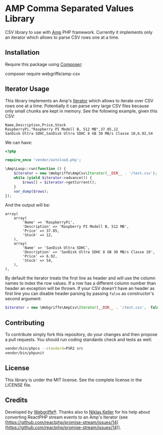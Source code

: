 # AMP Comma Separated Values Library

CSV library to use with [Amp](https://amphp.org/) PHP framework.
Currently it implements only an iterator which allows to parse CSV rows one at a time.

## Installation

Require this package using [Composer](https://getcomposer.org/):

  composer require webgriffe/amp-csv
  
## Iterator Usage

This library implements an Amp's [Iterator](https://amphp.org/amp/iterators/) which allows to iterate over CSV rows one at a time.
Potentially it can parse very large CSV files because only small chunks are kept in memory.
See the following example, given this CSV:

```csv
Name,Description,Price,Stock
RaspberryPi,"Raspberry PI Modell B, 512 MB",37.05,12
SanDisk Ultra SDHC,SanDisk Ultra SDHC 8 GB 30 MB/s Classe 10,6.92,54
```

We can have:

```php
<?php

require_once 'vendor/autoload.php';

\Amp\Loop::run(function () {
    $iterator = new \Webgriffe\AmpCsv\Iterator(__DIR__ . '/test.csv');
    while (yield $iterator->advance()) {
        $rows[] = $iterator->getCurrent();
    }
    var_dump($rows);
});
```

And the output will be:

```text
array(
    array(
        'Name' => 'RaspberryPi',
        'Description' => 'Raspberry PI Modell B, 512 MB',
        'Price' => 37.05,
        'Stock' => 12,
    ),
    array(
        'Name' => 'SanDisk Ultra SDHC',
        'Description' => 'SanDisk Ultra SDHC 8 GB 30 MB/s Classe 10',
        'Price' => 6.92,
        'Stock' => 54,
    ),
),
```

By default the iterator treats the first line as header and will use the column names to index the row values.
If a row has a different column number than header an exception will be thrown.
If your CSV doesn't have an header as first line you can disable header parsing by passing `false` as constructor's second argument:

```php
$iterator = new \Webgriffe\AmpCsv\Iterator(__DIR__ . '/test.csv',  false);
```

Contributing
------------

To contribute simply fork this repository, do your changes and then propose a pull requests.
You should run coding standards check and tests as well:

```bash
vendor/bin/phpcs --standard=PSR2 src
vendor/bin/phpunit
```

License
-------
This library is under the MIT license. See the complete license in the LICENSE file.

Credits
-------
Developed by [Webgriffe®](http://www.webgriffe.com/).
Thanks also to [Niklas Keller](https://github.com/kelunik) for his help about converting ReactPHP stream events to an Amp's Iterator (see [https://github.com/reactphp/promise-stream/issues/14](https://github.com/reactphp/promise-stream/issues/14)).
